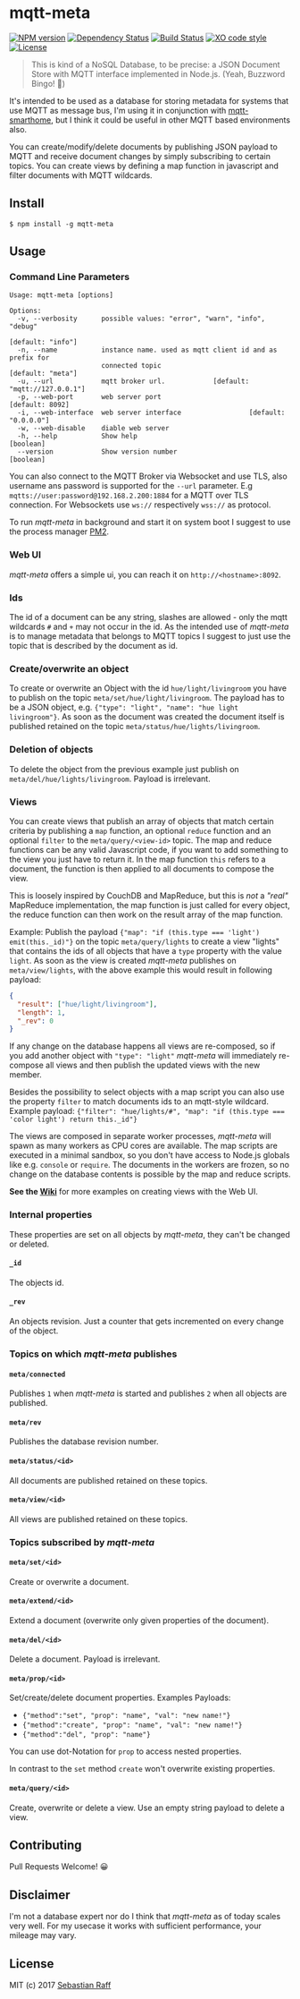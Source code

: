 # mqtt-meta

[![NPM version](https://badge.fury.io/js/mqtt-meta.svg)](http://badge.fury.io/js/mqtt-meta)
[![Dependency Status](https://img.shields.io/gemnasium/hobbyquaker/mqtt-meta.svg?maxAge=2592000)](https://gemnasium.com/github.com/hobbyquaker/mqtt-meta)
[![Build Status](https://travis-ci.org/hobbyquaker/mqtt-meta.svg?branch=master)](https://travis-ci.org/hobbyquaker/mqtt-meta)
[![XO code style](https://img.shields.io/badge/code_style-XO-5ed9c7.svg)](https://github.com/sindresorhus/xo)
[![License][mit-badge]][mit-url]

> This is kind of a NoSQL Database, to be precise: a JSON Document Store with MQTT interface implemented in Node.js. 
(Yeah, Buzzword Bingo! 🤠)

It's intended to be used as a database for storing metadata for systems that use MQTT as message bus, I'm using it in 
conjunction with [mqtt-smarthome](https://github.com/mqtt-smarthome/mqtt-smarthome), but I think it could be useful in
other MQTT based environments also.

You can create/modify/delete documents by publishing JSON payload to MQTT and receive document changes by simply 
subscribing to certain topics. You can create views by defining a map function in javascript and filter documents with
MQTT wildcards.


## Install

`$ npm install -g mqtt-meta`


## Usage

### Command Line Parameters

```
Usage: mqtt-meta [options]

Options:
  -v, --verbosity      possible values: "error", "warn", "info", "debug"
                                                               [default: "info"]
  -n, --name           instance name. used as mqtt client id and as prefix for
                       connected topic                         [default: "meta"]
  -u, --url            mqtt broker url.            [default: "mqtt://127.0.0.1"]
  -p, --web-port       web server port                           [default: 8092]
  -i, --web-interface  web server interface                 [default: "0.0.0.0"]
  -w, --web-disable    diable web server
  -h, --help           Show help                                       [boolean]
  --version            Show version number                             [boolean]
```

You can also connect to the MQTT Broker via Websocket and use TLS, also username ans password is supported for the
`--url` parameter. E.g `mqtts://user:password@192.168.2.200:1884` for a MQTT over TLS connection. For Websockets use
`ws://` respectively `wss://` as protocol.

To run _mqtt-meta_ in background and start it on system boot I suggest to use the process manager 
[PM2](https://github.com/Unitech/pm2).


### Web UI

_mqtt-meta_ offers a simple ui, you can reach it on `http://<hostname>:8092`.


### Ids

The id of a document can be any string, slashes are allowed - only the mqtt wildcards `#` and `+` may not occur in the 
id. As the intended use of _mqtt-meta_ is to manage metadata that belongs to MQTT topics I suggest to just use the topic
that is described by the document as id.


### Create/overwrite an object

To create or overwrite an Object with the id `hue/light/livingroom` you have to publish on the topic 
`meta/set/hue/light/livingroom`. The payload has to be a JSON object, e.g. 
`{"type": "light", "name": "hue light livingroom"}`. As soon as the document was created the document itself is 
published retained on the topic `meta/status/hue/lights/livingroom`.


### Deletion of objects

To delete the object from the previous example just publish on `meta/del/hue/lights/livingroom`. Payload is irrelevant.


### Views

You can create views that publish an array of objects that match certain criteria by publishing a `map` function, an 
optional `reduce` function and an optional `filter` to the `meta/query/<view-id>` topic. The map and reduce functions
can be any valid  Javascript code, if you want to add something to the view you just have to return it. In the map 
function `this` refers to a document, the function is then applied to all documents to compose the view.

This is loosely inspired by CouchDB and MapReduce, but this is _not_ a _"real"_ MapReduce implementation, the map 
function is just called for every object, the reduce function can then work on the result array of the map function.

Example: Publish the payload `{"map": "if (this.type === 'light') emit(this._id)"}` on the topic 
`meta/query/lights` to create a view "lights" that contains the ids of all objects that have a `type` property with the 
value `light`. 
As soon as the view is created _mqtt-meta_ publishes on `meta/view/lights`, with the above example this would result in
following payload:
```json
{
  "result": ["hue/light/livingroom"],
  "length": 1,
  "_rev": 0
}
```
If any change on the database happens all views are re-composed, so if you add another object with `"type": "light"`
_mqtt-meta_ will immediately re-compose all views and then publish the updated views with the new member. 

Besides the possibility to select objects with a map script you can also use the property `filter` to match documents
ids to an mqtt-style wildcard. Example payload: 
`{"filter": "hue/lights/#", "map": "if (this.type === 'color light') return this._id"}`

The views are composed in separate worker processes, _mqtt-meta_ will spawn as many workers as CPU cores are available.
The map scripts are executed in a minimal sandbox, so you don't have access to Node.js globals like e.g. `console` 
or `require`. The documents in the workers are frozen, so no change on the database contents is possible by the map and
reduce scripts.

**See the [Wiki](https://github.com/hobbyquaker/mqtt-meta/wiki/Views)** for more examples on creating views with the 
Web UI.


### Internal properties

These properties are set on all objects by _mqtt-meta_, they can't be changed or deleted.

#### `_id`

The objects id.

#### `_rev`

An objects revision. Just a counter that gets incremented on every change of the object.


### Topics on which _mqtt-meta_ publishes

#### `meta/connected`

Publishes `1` when _mqtt-meta_ is started and publishes `2` when all objects are published.

#### `meta/rev`

Publishes the database revision number.

#### `meta/status/<id>`

All documents are published retained on these topics.

#### `meta/view/<id>`

All views are published retained on these topics.

### Topics subscribed by _mqtt-meta_

#### `meta/set/<id>`

Create or overwrite a document.

#### `meta/extend/<id>`

Extend a document (overwrite only given properties of the document).

#### `meta/del/<id>`

Delete a document. Payload is irrelevant.

#### `meta/prop/<id>`

Set/create/delete document properties. Examples Payloads:

* `{"method":"set", "prop": "name", "val": "new name!"}`
* `{"method":"create", "prop": "name", "val": "new name!"}`
* `{"method":"del", "prop": "name"}`

You can use dot-Notation for `prop` to access nested properties.

In contrast to the `set` method `create` won't overwrite existing properties.

#### `meta/query/<id>`

Create, overwrite or delete a view. Use an empty string payload to delete a view.


## Contributing

Pull Requests Welcome! 😀


## Disclaimer

I'm not a database expert nor do I think that _mqtt-meta_ as of today scales very well. For my usecase it works with 
sufficient performance, your mileage may vary. 


## License

MIT (c) 2017 [Sebastian Raff](https://github.com/hobbyquaker)

[mit-badge]: https://img.shields.io/badge/License-MIT-blue.svg?style=flat
[mit-url]: LICENSE
